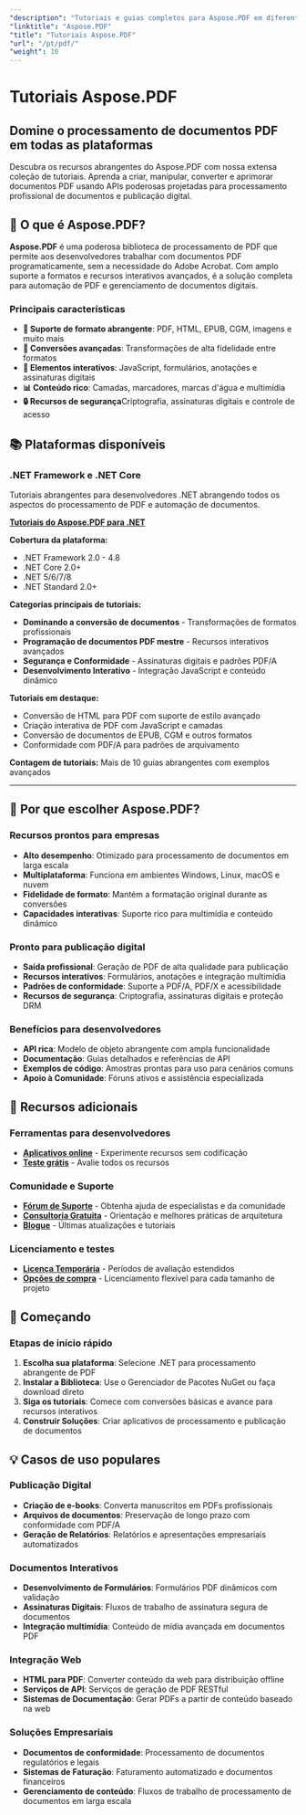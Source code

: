 ```yaml
---
"description": "Tutoriais e guias completos para Aspose.PDF em diferentes plataformas. Domine a criação, manipulação, conversão e recursos interativos de documentos PDF com nossa extensa coleção de tutoriais."
"linktitle": "Aspose.PDF"
"title": "Tutoriais Aspose.PDF"
"url": "/pt/pdf/"
"weight": 10
---
```


# Tutoriais Aspose.PDF

## Domine o processamento de documentos PDF em todas as plataformas

Descubra os recursos abrangentes do Aspose.PDF com nossa extensa coleção de tutoriais. Aprenda a criar, manipular, converter e aprimorar documentos PDF usando APIs poderosas projetadas para processamento profissional de documentos e publicação digital.

## 🚀 O que é Aspose.PDF?

**Aspose.PDF** é uma poderosa biblioteca de processamento de PDF que permite aos desenvolvedores trabalhar com documentos PDF programaticamente, sem a necessidade do Adobe Acrobat. Com amplo suporte a formatos e recursos interativos avançados, é a solução completa para automação de PDF e gerenciamento de documentos digitais.

### Principais características
- **📄 Suporte de formato abrangente**: PDF, HTML, EPUB, CGM, imagens e muito mais
- **🔄 Conversões avançadas**: Transformações de alta fidelidade entre formatos
- **🎨 Elementos interativos**: JavaScript, formulários, anotações e assinaturas digitais
- **📊 Conteúdo rico**: Camadas, marcadores, marcas d'água e multimídia
- **🔒 Recursos de segurança**Criptografia, assinaturas digitais e controle de acesso

## 📚 Plataformas disponíveis

### .NET Framework e .NET Core
Tutoriais abrangentes para desenvolvedores .NET abrangendo todos os aspectos do processamento de PDF e automação de documentos.

**[Tutoriais do Aspose.PDF para .NET](./net/)**

**Cobertura da plataforma:**
- .NET Framework 2.0 - 4.8
- .NET Core 2.0+
- .NET 5/6/7/8
- .NET Standard 2.0+

**Categorias principais de tutoriais:**
- **Dominando a conversão de documentos** - Transformações de formatos profissionais
- **Programação de documentos PDF mestre** - Recursos interativos avançados
- **Segurança e Conformidade** - Assinaturas digitais e padrões PDF/A
- **Desenvolvimento Interativo** - Integração JavaScript e conteúdo dinâmico

**Tutoriais em destaque:**
- Conversão de HTML para PDF com suporte de estilo avançado
- Criação interativa de PDF com JavaScript e camadas
- Conversão de documentos de EPUB, CGM e outros formatos
- Conformidade com PDF/A para padrões de arquivamento

**Contagem de tutoriais:** Mais de 10 guias abrangentes com exemplos avançados

---

## 🎯 Por que escolher Aspose.PDF?

### **Recursos prontos para empresas**
- **Alto desempenho**: Otimizado para processamento de documentos em larga escala
- **Multiplataforma**: Funciona em ambientes Windows, Linux, macOS e nuvem
- **Fidelidade de formato**: Mantém a formatação original durante as conversões
- **Capacidades interativas**: Suporte rico para multimídia e conteúdo dinâmico

### **Pronto para publicação digital**
- **Saída profissional**: Geração de PDF de alta qualidade para publicação
- **Recursos interativos**: Formulários, anotações e integração multimídia
- **Padrões de conformidade**: Suporte a PDF/A, PDF/X e acessibilidade
- **Recursos de segurança**: Criptografia, assinaturas digitais e proteção DRM

### **Benefícios para desenvolvedores**
- **API rica**: Modelo de objeto abrangente com ampla funcionalidade
- **Documentação**: Guias detalhados e referências de API
- **Exemplos de código**: Amostras prontas para uso para cenários comuns
- **Apoio à Comunidade**: Fóruns ativos e assistência especializada

## 🔗 Recursos adicionais

### **Ferramentas para desenvolvedores**
- **[Aplicativos online](https://products.aspose.app/pdf/family)** - Experimente recursos sem codificação
- **[Teste grátis](https://releases.aspose.com/pdf/net/)** - Avalie todos os recursos

### **Comunidade e Suporte**
- **[Fórum de Suporte](https://forum.aspose.com/c/pdf/10)** - Obtenha ajuda de especialistas e da comunidade
- **[Consultoria Gratuita](https://aspose.com/consulting)** - Orientação e melhores práticas de arquitetura
- **[Blogue](https://blog.aspose.com/category/pdf/)** - Últimas atualizações e tutoriais

### **Licenciamento e testes**
- **[Licença Temporária](https://conholdate.com/temporary-license/)** - Períodos de avaliação estendidos
- **[Opções de compra](https://conholdate.com/purchase/)** - Licenciamento flexível para cada tamanho de projeto

## 🚀 Começando

### Etapas de início rápido
1. **Escolha sua plataforma**: Selecione .NET para processamento abrangente de PDF
2. **Instalar a Biblioteca**: Use o Gerenciador de Pacotes NuGet ou faça download direto
3. **Siga os tutoriais**: Comece com conversões básicas e avance para recursos interativos
4. **Construir Soluções**: Criar aplicativos de processamento e publicação de documentos

## 💡 Casos de uso populares

### **Publicação Digital**
- **Criação de e-books**: Converta manuscritos em PDFs profissionais
- **Arquivos de documentos**: Preservação de longo prazo com conformidade com PDF/A
- **Geração de Relatórios**: Relatórios e apresentações empresariais automatizados

### **Documentos Interativos**
- **Desenvolvimento de Formulários**: Formulários PDF dinâmicos com validação
- **Assinaturas Digitais**: Fluxos de trabalho de assinatura segura de documentos
- **Integração multimídia**: Conteúdo de mídia avançada em documentos PDF

### **Integração Web**
- **HTML para PDF**: Converter conteúdo da web para distribuição offline
- **Serviços de API**: Serviços de geração de PDF RESTful
- **Sistemas de Documentação**: Gerar PDFs a partir de conteúdo baseado na web

### **Soluções Empresariais**
- **Documentos de conformidade**: Processamento de documentos regulatórios e legais
- **Sistemas de Faturação**: Faturamento automatizado e documentos financeiros
- **Gerenciamento de conteúdo**: Fluxos de trabalho de processamento de documentos em larga escala